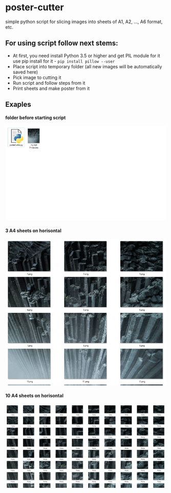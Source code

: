 # poster-cutter
simple python script for slicing images into sheets of A1, A2, ..., A6 format, etc.

## For using script follow next stems:

* At first, you need install Python 3.5 or higher and get PIL module for it
use pip install for it - `pip install pillow --user`
* Place script into temporary folder (all new images will be automatically saved here)
* Pick image to cutting it
* Run script and follow steps from it
* Print sheets and make poster from it

## Exaples

#### folder before starting script
![folder before starting script](https://github.com/DERVdice/poster-cutter/blob/master/Examples/before%20start.jpg)

#### 3 A4 sheets on horisontal
![3 A4 sheets on horisontal](https://github.com/DERVdice/poster-cutter/blob/master/Examples/3%20sheets.jpg)

#### 10 A4 sheets on horisontal
![10 A4 sheets on horisontal](https://github.com/DERVdice/poster-cutter/blob/master/Examples/10%20sheets.jpg)
